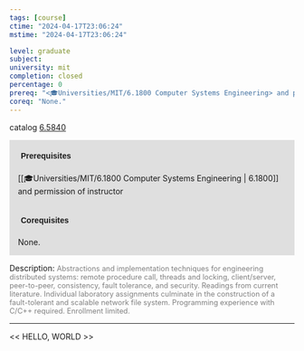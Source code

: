 ```yaml
---
tags: [course]
ctime: "2024-04-17T23:06:24"
mstime: "2024-04-17T23:06:24"

level: graduate
subject: 
university: mit
completion: closed
percentage: 0
prereq: "<🎓Universities/MIT/6.1800 Computer Systems Engineering> and permission of instructor"
coreq: "None."
---
```


catalog [6.5840](http://student.mit.edu/catalog/m6a.html#6.5840)

<span style="display: block; padding: 15px; background-color: rgb(100, 100, 100, 0.2);"><font id="m_prereq3334_0" style="display: block; font-family: Arial, sans-serif; font-weight: bold; padding: 5px">Prerequisites</font><br><span id="prereq3334_0">[[🎓Universities/MIT/6.1800 Computer Systems Engineering | 6.1800]] and permission of instructor</span></span>
<span style="display: block; padding: 15px; background-color: rgb(100, 100, 100, 0.2);"><font id="m_coreq3334_0" style="display: block; font-family: Arial, sans-serif; font-weight: bold; padding: 5px">Corequisites</font><br><span id="coreq3334_0">None.</span></span>

<font style="">Description:</font>
<font style="color: grey; font-size: 0.8rem;">Abstractions and implementation techniques for engineering distributed systems: remote procedure call, threads and locking, client/server, peer-to-peer, consistency, fault tolerance, and security. Readings from current literature. Individual laboratory assignments culminate in the construction of a fault-tolerant and scalable network file system. Programming experience with C/C++ required. Enrollment limited.</font>



---

<< HELLO, WORLD >>
